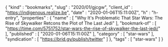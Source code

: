 {
  "kind" : "bookmarks",
  "slug" : "2020/01/gjcgw",
  "client_id" : "https://indigenous.realize.be",
  "date" : "2020-01-06T15:11:00Z",
  "h" : "h-entry",
  "properties" : {
    "name" : [ "Why It's Problematic That Star Wars: The Rise of Skywalker Retcons the Plot of The Last Jedi" ],
    "bookmark-of" : [ "https://time.com/5751752/star-wars-the-rise-of-skywalker-the-last-jedi/" ],
    "published" : [ "2020-01-06T15:11:00Z" ],
    "category" : [ "star-wars" ],
    "syndication" : [ "https://brid.gy/publish/twitter" ]
  },
  "tags" : [ "star-wars" ]
}
